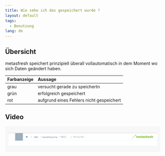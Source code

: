 ```yaml
---
title: Wie sehe ich das gespeichert wurde ?
layout: default
tags:
  - Benutzung
lang: de
---
```


## Übersicht

metasfresh speichert prinzipiell überall vollautomatisch in dem Moment wo sich Daten geändert haben.

| Farbanzeige     | Aussage    |
| :------------- | :------------- |
| grau       | versucht gerade zu speichertn       |
| grün |  erfolgreich gespeichert|
| rot | aufgrund eines Fehlers nicht gespeichert

## Video

![](assets/saveindicator2.gif)
